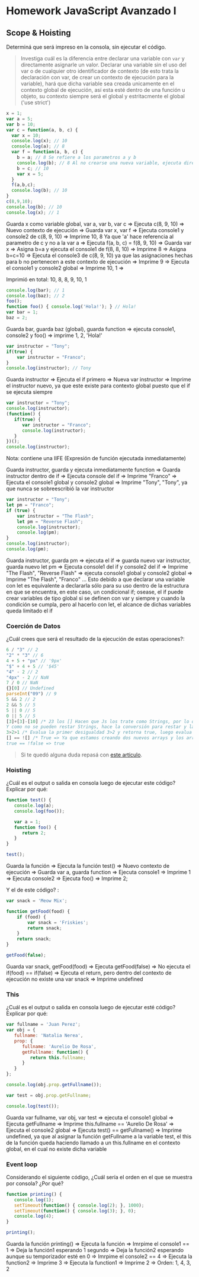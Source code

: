 
# Homework JavaScript Avanzado I

## Scope & Hoisting

Determiná que será impreso en la consola, sin ejecutar el código.

> Investiga cuál es la diferencia entre declarar una variable con `var` y directamente asignarle un valor.
 Declarar una variable sin el uso del var o de cualquier otro identificador de contexto (de esto trata la 
 declaración con var, de crear un contexto de ejecución para la variable), hará que dicha variable sea creada unicamente en el contexto global de ejecución, así esta esté dentro de una función u objeto, su contexto siempre será el global y estritacmente el global ('use strict')
```javascript
x = 1;
var a = 5;
var b = 10;
var c = function(a, b, c) {
  var x = 10;
  console.log(x); // 10
  console.log(a); // 8
  var f = function(a, b, c) {
    b = a; // 8 Se refiere a los parametros a y b
    console.log(b); // 8 Al no crearse una nueva variable, ejecuta directamente
    b = c; // 10 
    var x = 5;
  }
  f(a,b,c); 
  console.log(b); // 10
}
c(8,9,10);
console.log(b); // 10
console.log(x); // 1
``` 
Guarda x como variable global, var a, var b, var c => Ejecuta c(8, 9, 10) => Nuevo contexto de ejecución => 
Guarda var x, var f => Ejecuta console1 y console2 de c(8, 9, 10) => Imprime 10, 8 Ya que 'a' hace referencia al parametro de c y no a la var a => Ejecuta f(a, b, c) = f(8, 9, 10) => 
Guarda var x => Asigna b=a y ejecuta el console1 de f(8, 8, 10) => Imprime 8 => Asigna b=c=10 =>
Ejecuta el console3 de c(8, 9, 10) ya que las asignaciones hechas para b no pertenecen a este contexto de ejecución => Imprime 9 => Ejecuta el console1 y console2 global => Imprime 10, 1  => 

Imprimió en total:  10, 8, 8, 9, 10, 1

```javascript
console.log(bar); // 1
console.log(baz); // 2
foo();
function foo() { console.log('Hola!'); } // Hola!
var bar = 1;
baz = 2;
```
Guarda bar, guarda baz (global), guarda function => ejecuta console1, console2 y foo() => imprime 1, 2, 'Hola!'

```javascript
var instructor = "Tony";
if(true) {
    var instructor = "Franco";
}
console.log(instructor); // Tony
```
Guarda instructor => Ejecuta el if primero => Nueva var instructor => Imprime el instructor nuevo, ya que este existe para contexto global puesto que el if se ejecuta siempre

```javascript
var instructor = "Tony";
console.log(instructor);
(function() {
   if(true) {
      var instructor = "Franco";
      console.log(instructor);
   }
})();
console.log(instructor);
```
Nota: contiene una IIFE (Expresión de función ejecutada inmediatamente)

Guarda instructor, guarda y ejecuta inmediatamente function => Guarda instructor dentro de if => Ejecuta console del if => Imprime "Franco" => Ejecuta el console1 global y console2 global => Imprime "Tony", "Tony", ya que nunca se sobreescribió la var instructor

```javascript
var instructor = "Tony";
let pm = "Franco";
if (true) {
    var instructor = "The Flash";
    let pm = "Reverse Flash";
    console.log(instructor);
    console.log(pm);
}
console.log(instructor);
console.log(pm);
```
Guarda instructor, guarda pm => ejecuta el if => guarda nuevo var instructor, guarda nuevo let pm => Ejecuta console1 del if y console2 del if => Imprime "The Flash", "Reverse Flash" => ejecuta console1 global y console2 global => Imprime "The Flash", "Franco" ... Esto debido a que declarar una variable con let es equivalente a declararla sólo para su uso dentro de la estructura en que se encuentra, en este caso, un condicional if; osease, el if puede crear variables de tipo global si se definen con var y siempre y cuando la condición se cumpla, pero al hacerlo con let, el alcance de dichas variables queda limitado el if

### Coerción de Datos

¿Cuál crees que será el resultado de la ejecución de estas operaciones?:

```javascript
6 / "3" // 2
"2" * "3" // 6
4 + 5 + "px" // '9px'
"$" + 4 + 5 // '$45'
"4" - 2 // 2
"4px" - 2 // NaN
7 / 0 // NaN
{}[0] // Undefined 
parseInt("09") // 9
5 && 2 // 2
2 && 5 // 5
5 || 0 // 5
0 || 5 // 5
[3]+[3]-[10] /* 23 los [] Hacen que Js los trate como Strings, por lo que los dos primeros [3] + [3] arroja '33'
Y como no se pueden restar Strings, hace la conversión para restar y la salida es 33-10 = 23 */
3>2>1 /* Evalua la primer desigualdad 3>2 y retorna true, luego evalua true>1, lo cual es falso */
[] == ![] /* True => Ya que estamos creando dos nuevos arrays y los arrays no son más que objetos tipo lista, lo que hace el operador de comparación == en este caso es comparar los valores de los tipos primitivos, en este caso, objetos; al comparar se están comparando dos objetos que no están en el mismo espacio de memoria, por lo que sería como decir que El tipo del array 1 es equivalente a true y el del array 2 es equivalente a false, por no ser el mismo Objeto; pero el operador ! cambia el valor booleano de array 2, lo que se evalua como 
true == !false => true

```

> Si te quedó alguna duda repasá con [este artículo](http://javascript.info/tutorial/object-conversion).


### Hoisting

¿Cuál es el output o salida en consola luego de ejecutar este código? Explicar por qué:

```javascript
function test() {
   console.log(a);
   console.log(foo());

   var a = 1;
   function foo() {
      return 2;
   }
}

test();
```
Guarda la función => Ejecuta la función test() => Nuevo contexto de ejecución => Guarda var a, guarda function 
=> Ejecuta console1 => Imprime 1 => Ejecuta console2 => Ejecuta foo() => Imprime 2;


Y el de este código? :

```javascript
var snack = 'Meow Mix';

function getFood(food) {
    if (food) {
        var snack = 'Friskies';
        return snack;
    }
    return snack;
}

getFood(false);
```
Guarda var snack, getFood(food) => Ejecuta getFood(false) => No ejecuta el if(food) == if(false) => Ejecuta el return, pero dentro del contexto de ejecución no existe una var snack => Imprime undefined

### This

¿Cuál es el output o salida en consola luego de ejecutar esté código? Explicar por qué:

```javascript
var fullname = 'Juan Perez';
var obj = {
   fullname: 'Natalia Nerea',
   prop: {
      fullname: 'Aurelio De Rosa',
      getFullname: function() {
         return this.fullname;
      }
   }
};

console.log(obj.prop.getFullname());

var test = obj.prop.getFullname;

console.log(test());
```
Guarda var fullname, var obj, var test => ejecuta el console1 global => Ejecuta getFullname => 
Imprime this.fullname == 'Aurelio De Rosa' => Ejecuta el console2 global => Ejecuta test() == getFullname() => 
Imprime undefined, ya que al asignar la función getFullname a la variable test, el this de la función queda haciendo llamado a un this.fullname en el contexto global, en el cual no existe dicha variable

### Event loop

Considerando el siguiente código, ¿Cuál sería el orden en el que se muestra por consola? ¿Por qué?

```javascript
function printing() {
   console.log(1);
   setTimeout(function() { console.log(2); }, 1000);
   setTimeout(function() { console.log(3); }, 0);
   console.log(4);
}

printing();
```
Guarda la función printing() => Ejecuta la función => Imrpime el console1 == 1 => Deja la función1 esperando 1 segundo => Deja la función2 esperando aunque su temporizador esté en 0 => Imrpime el console2 == 4 => Ejecuta la function2 => Imprime 3 => Ejecuta la function1 => Imprime 2 => Orden: 1, 4, 3, 2